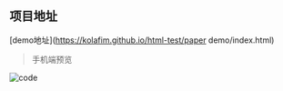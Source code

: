 ## 项目地址
[demo地址](https://kolafim.github.io/html-test/paper demo/index.html)

> 手机端预览

![code](./static/img/qrcode_image.png)
